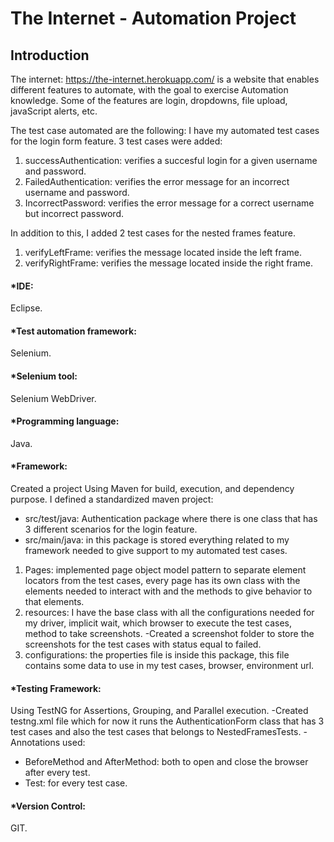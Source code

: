 # The Internet - Automation Project

## Introduction
The internet: https://the-internet.herokuapp.com/
is a website that enables different features to automate, with the goal to exercise Automation 
knowledge. Some of the features are login, dropdowns, file upload, javaScript alerts, etc.

The test case automated are the following:
I have my automated test cases for the login form feature. 3 test cases were added:
1) successAuthentication: verifies a succesful login for a given username and password.
2) FailedAuthentication: verifies the error message for an incorrect username and password.
3) IncorrectPassword: verifies the error message for a correct username but incorrect password.

In addition to this, I added 2 test cases for the nested frames feature.
1) verifyLeftFrame: verifies the message located inside the left frame.
2) verifyRightFrame: verifies the message located inside the right frame.

#### *IDE:
Eclipse.

#### *Test automation framework:
Selenium.

#### *Selenium tool:
Selenium WebDriver.

#### *Programming language:
Java.

#### *Framework:
Created a project Using Maven for build, execution, and dependency purpose. 
I defined a standardized maven project: 

* src/test/java: Authentication package where there is one class that has 3 different scenarios for the login feature.
* src/main/java: in this package is stored everything related to my framework needed to give support to my automated test cases.
1) Pages: implemented page object model pattern to separate element locators from the test cases, every page has its own class with
the elements needed to interact with and the methods to give behavior to that elements. 
2) resources: I have the base class with all the configurations needed for my driver, implicit wait, which browser to execute the
test cases, method to take screenshots.
-Created a screenshot folder to store the screenshots for the test cases with status equal to failed.
3) configurations: the properties file is inside this package, this file contains some data to use in my test cases, browser, environment
url.

#### *Testing Framework:
Using TestNG for Assertions, Grouping, and Parallel execution.
-Created testng.xml file which for now it runs the AuthenticationForm class that has 3 test cases and also the test cases
that belongs to NestedFramesTests.
-Annotations used: 
* BeforeMethod and AfterMethod: both to open and close the browser after every test.
* Test: for every test case.

#### *Version Control:
GIT.